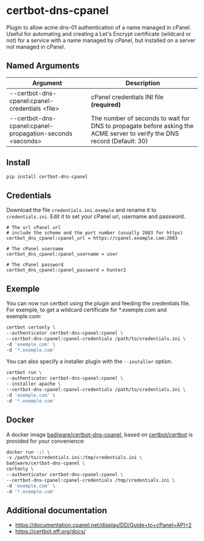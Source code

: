 # certbot-dns-cpanel

Plugin to allow acme dns-01 authentication of a name managed in cPanel. Useful for automating and creating a Let's Encrypt certificate (wildcard or not) for a service with a name managed by cPanel, but installed on a server not managed in cPanel.

## Named Arguments
| Argument | Description |
| --- | --- |
| --certbot-dns-cpanel:cpanel-credentials &lt;file&gt; | cPanel credentials INI file **(required)** |
| --certbot-dns-cpanel:cpanel-propagation-seconds &lt;seconds&gt; | The number of seconds to wait for DNS to propagate before asking the ACME server to verify the DNS record (Default: 30) |

## Install
``` bash
pip install certbot-dns-cpanel
```

## Credentials
Download the file `credentials.ini.exemple` and rename it to `credentials.ini`. Edit it to set your cPanel url, username and password.
```
# The url cPanel url
# include the scheme and the port number (usually 2083 for https)
certbot_dns_cpanel:cpanel_url = https://cpanel.exemple.com:2083

# The cPanel username
certbot_dns_cpanel:cpanel_username = user

# The cPanel password
certbot_dns_cpanel:cpanel_password = hunter2
```

## Exemple
You can now run certbot using the plugin and feeding the credentials file.  
For exemple, to get a wildcard certificate for *.exemple.com and exemple.com:
``` bash
certbot certonly \
--authenticator certbot-dns-cpanel:cpanel \
--certbot-dns-cpanel:cpanel-credentials /path/to/credentials.ini \
-d 'exemple.com' \
-d '*.exemple.com'
```

You can also specify a installer plugin with the `--installer` option.
``` bash
certbot run \
--authenticator certbot-dns-cpanel:cpanel \
--installer apache \
--certbot-dns-cpanel:cpanel-credentials /path/to/credentials.ini \
-d 'exemple.com' \
-d '*.exemple.com'
```

## Docker
A docker image [badjware/certbot-dns-cpanel](https://hub.docker.com/r/badjware/certbot-dns-cpanel), based on [certbot/certbot](https://hub.docker.com/r/certbot/certbot) is provided for your convenience:
``` bash
docker run -it \
-v /path/to/credentials.ini:/tmp/credentials.ini \
badjware/certbot-dns-cpanel \
certonly \
--authenticator certbot-dns-cpanel:cpanel \
--certbot-dns-cpanel:cpanel-credentials /tmp/credentials.ini \
-d 'exemple.com' \
-d '*.exemple.com'
```

## Additional documentation
* https://documentation.cpanel.net/display/DD/Guide+to+cPanel+API+2
* https://certbot.eff.org/docs/
